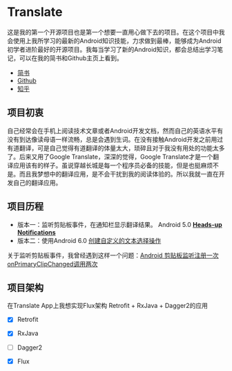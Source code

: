 # Translate

这是我的第一个开源项目也是第一个想要一直用心做下去的项目。在这个项目中我会使用上我所学习的最新的Android知识技能，力求做到最棒，能够成为Android初学者进阶最好的开源项目。我每当学习了新的Android知识，都会总结出学习笔记，可以在我的简书和Github主页上看到。

 + [简书](http://www.jianshu.com/users/7d7c77e7eb91/latest_articles)
 + [Github](https://kolacbb.github.io)
 + [知乎](https://www.zhihu.com/people/kola-5)

## 项目初衷
自己经常会在手机上阅读技术文章或者Android开发文档，然而自己的英语水平有没有到达像读母语一样流畅，总是会遇到生词。在没有接触Android开发之前用过有道翻译，可是自己觉得有道翻译的体量太大，琐碎且对于我没有用处的功能太多了。后来又用了Google Translate，深深的觉得，Google Translate才是一个翻译应用该有的样子。虽说穿越长城是每一个程序员必备的技能，但是也挺麻烦不是。而且我梦想中的翻译应用，是不会干扰到我的阅读体验的。所以我就一直在开发自己的翻译应用。

## 项目历程

+ 版本一：监听剪贴板事件，在通知栏显示翻译结果。 Android 5.0 **[Heads-up Notifications](https://developer.android.com/guide/topics/ui/notifiers/notifications.html#Heads-up)**
+ 版本二：使用Android 6.0 [创建自定义的文本选择操作](http://www.open-open.com/lib/view/open1453252923183.html)

关于监听剪贴板事件，我曾经遇到这样一个问题：[Android 剪贴板监听注册一次 onPrimaryClipChanged调用两次](http://www.jianshu.com/p/ed4637bfeb05)

## 项目架构

在Translate App上我想实现Flux架构 Retrofit + RxJava + Dagger2的应用

 - [x] Retrofit
 - [X] RxJava
 - [ ] Dagger2
 - [X] Flux





